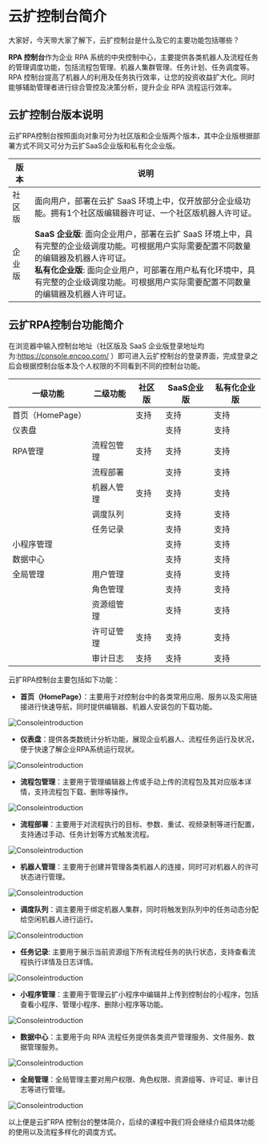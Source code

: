 # 云扩控制台简介

大家好，今天带大家了解下，云扩控制台是什么及它的主要功能包括哪些？

**RPA 控制台**作为企业 RPA 系统的中央控制中心，主要提供各类机器人及流程任务的管理调度功能，包括流程包管理、机器人集群管理、任务计划、任务调度等。RPA 控制台提高了机器人的利用及任务执行效率，让您的投资收益扩大化。同时能够辅助管理者进行综合管控及决策分析，提升企业 RPA 流程运行效率。 


## 云扩控制台版本说明


云扩RPA控制台按照面向对象可分为社区版和企业版两个版本，其中企业版根据部署方式不同又可分为云扩SaaS企业版和私有化企业版。 


| 版本   | 说明                                                         |
| ------ | ------------------------------------------------------------ |
| 社区版 | 面向用户，部署在云扩 SaaS 环境上中，仅开放部分企业级功能。拥有1个社区版编辑器许可证、一个社区版机器人许可证。 |
| 企业版 | **SaaS 企业版**: 面向企业用户，部署在云扩 SaaS 环境上中，具有完整的企业级调度功能。可根据用户实际需要配置不同数量的编辑器及机器人许可证。<br>**私有化企业版**: 面向企业用户，可部署在用户私有化环境中，具有完整的企业级调度功能。可根据用户实际需要配置不同数量的编辑器及机器人许可证。 |



## 云扩RPA控制台功能简介


在浏览器中输入控制台地址（社区版及 SaaS 企业版登录地址均为:https://console.encoo.com/ ）即可进入云扩控制台的登录界面，完成登录之后会根据控制台版本及个人权限的不同看到不同的控制台功能。


| 一级功能         | 二级功能   | 社区版 | SaaS企业版 | 私有化企业版 |
| ---------------- | ---------- | ------ | -------- | ---------|
| 首页（HomePage） |            | 支持    | 支持      | 支持     |
| 仪表盘           |            |        | 支持      | 支持     |
| RPA管理          | 流程包管理 |  支持   |支持    |   支持      |
|                  | 流程部署   |         | 支持      | 支持    |
|                  | 机器人管理 |  支持   | 支持       |支持     |
|                  | 调度队列   |        | 支持       | 支持     |
|                  | 任务记录   |        | 支持       | 支持     |
| 小程序管理        |            |        | 支持        |   支持  |
| 数据中心         |            |        | 支持       | 支持     |
| 全局管理         |   用户管理  |        | 支持       | 支持    |
|                 |   角色管理  |        | 支持       | 支持    |
|                 |   资源组管理 |       | 支持       | 支持    |
|                 |   许可证管理 |支持    | 支持       | 支持   |
|                 |   审计日志  | 支持  | 支持      | 支持    |

云扩RPA控制台主要包括如下功能： 

- **首页（HomePage）**：主要用于对控制台中的各类常用应用、服务以及实用链接进行快速导航，同时提供编辑器、机器人安装包的下载功能。 

![Consoleintroduction](https://docimages.blob.core.chinacloudapi.cn/images/Console/Consoleintroduction1.png)

- **仪表盘**：提供各类数统计分析功能，展现企业机器人、流程任务运行及状况，便于快速了解企业RPA系统运行现状。

![Consoleintroduction](https://docimages.blob.core.chinacloudapi.cn/images/Console/Consoleintroduction2.png)

- **流程包管理**：主要用于管理编辑器上传或手动上传的流程包及其对应版本详情，支持流程包下载、删除等操作。 

![Consoleintroduction](https://docimages.blob.core.chinacloudapi.cn/images/Console/Consoleintroduction3.png)

- **流程部署**：主要用于对流程执行的目标、参数、重试、视频录制等进行配置，支持通过手动、任务计划等方式触发流程。

![Consoleintroduction](https://docimages.blob.core.chinacloudapi.cn/images/Console/Consoleintroduction6.png)
- **机器人管理**：主要用于创建并管理各类机器人的连接，同时可对机器人的许可状态进行管理。 

![Consoleintroduction](https://docimages.blob.core.chinacloudapi.cn/images/Console/Consoleintroduction4.png)

- **调度队列**：调主要用于绑定机器人集群，同时将触发到队列中的任务动态分配给空闲机器人进行运行。

![Consoleintroduction](https://docimages.blob.core.chinacloudapi.cn/images/Console/Consoleintroduction5.png)

- **任务记录**: 主要用于展示当前资源组下所有流程任务的执行状态，支持查看流程执行详情及日志详情。

![Consoleintroduction](https://docimages.blob.core.chinacloudapi.cn/images/Console/Consoleintroduction7.png)


- **小程序管理**：主要用于管理云扩小程序中编辑并上传到控制台的小程序，包括查看小程序、管理小程序、删除小程序等功能。


![Consoleintroduction](https://docimages.blob.core.chinacloudapi.cn/images/Console/consoleapps.png)


- **数据中心**：主要用于向 RPA 流程任务提供各类资产管理服务、文件服务、数据管理服务。

![Consoleintroduction](https://docimages.blob.core.chinacloudapi.cn/images/Console/Consoleintroduction9.png)

- **全局管理**：全局管理主要对用户权限、角色权限、资源组等、许可证、审计日志等进行管理。

![Consoleintroduction](https://docimages.blob.core.chinacloudapi.cn/images/Console/Consoleintroduction8.png)




以上便是云扩RPA 控制台的整体简介，后续的课程中我们将会继续介绍具体功能的使用以及流程多样化的调度方式。 







